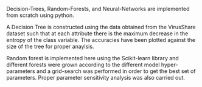 Decision-Trees, Random-Forests, and Neural-Networks are implemented from scratch using python.

A Decision Tree is constructed using the data obtained from the VirusShare dataset such that at each attribute there is the maximum decrease in the entropy of the class variable. 
The accuracies have been plotted against the size of the tree for proper anaylsis.

Random forest is implemented here using the Scikit-learn library and different forests were grown according to the different model hyper-parameters and a grid-search was
performed in order to get the best set of parameters. Proper parameter sensitivity analysis was also carried out.
